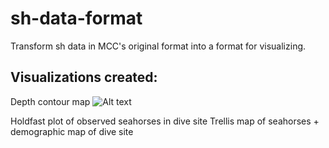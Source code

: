 sh-data-format
==============

Transform sh data in MCC's original format into a format for visualizing.

## Visualizations created:
Depth contour map
![Alt text](https://cloud.githubusercontent.com/assets/6819378/6542273/c26d410e-c4c1-11e4-86dc-bffe64ade5d5.jpg)

Holdfast plot of observed seahorses in dive site
Trellis map of seahorses + demographic map of dive site

